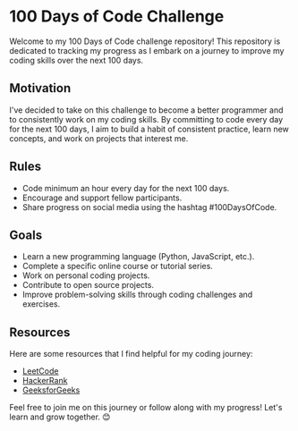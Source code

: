 # 100 Days of Code Challenge

Welcome to my 100 Days of Code challenge repository! This repository is dedicated to tracking my progress as I embark on a journey to improve my coding skills over the next 100 days.

## Motivation

I've decided to take on this challenge to become a better programmer and to consistently work on my coding skills. By committing to code every day for the next 100 days, I aim to build a habit of consistent practice, learn new concepts, and work on projects that interest me.

## Rules

- Code minimum an hour every day for the next 100 days.
- Encourage and support fellow participants.
- Share progress on social media using the hashtag #100DaysOfCode.

## Goals

- Learn a new programming language (Python, JavaScript, etc.).
- Complete a specific online course or tutorial series.
- Work on personal coding projects.
- Contribute to open source projects.
- Improve problem-solving skills through coding challenges and exercises.


## Resources

Here are some resources that I find helpful for my coding journey:

- [LeetCode](https://leetcode.com/)
- [HackerRank](https://www.hackerrank.com/)
- [GeeksforGeeks](https://www.geeksforgeeks.org/)

Feel free to join me on this journey or follow along with my progress! Let's learn and grow together. 😊
